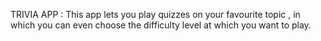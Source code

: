 TRIVIA APP :
This app lets you play quizzes on your favourite topic , in which you can even choose the difficulty level at which you want to play.
